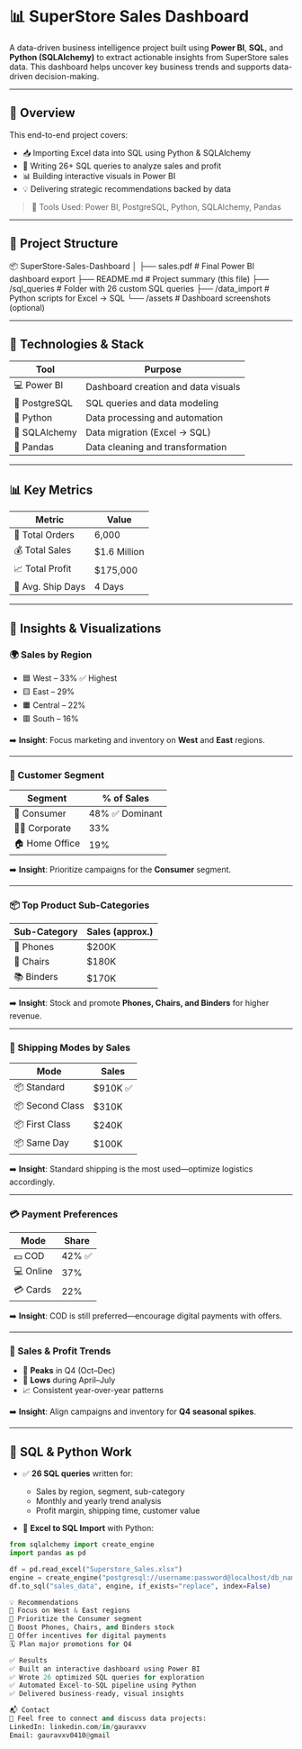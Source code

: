 # 📊 SuperStore Sales Dashboard

A data-driven business intelligence project built using **Power BI**, **SQL**, and **Python (SQLAlchemy)** to extract actionable insights from SuperStore sales data. This dashboard helps uncover key business trends and supports data-driven decision-making.

---

## 🚀 Overview

This end-to-end project covers:
- 📥 Importing Excel data into SQL using Python & SQLAlchemy
- 🧾 Writing 26+ SQL queries to analyze sales and profit
- 📊 Building interactive visuals in Power BI
- 💡 Delivering strategic recommendations backed by data

> 🔧 Tools Used: Power BI, PostgreSQL, Python, SQLAlchemy, Pandas

---

## 📁 Project Structure

📦 SuperStore-Sales-Dashboard
│
├── sales.pdf # Final Power BI dashboard export
├── README.md # Project summary (this file)
├── /sql_queries # Folder with 26 custom SQL queries
├── /data_import # Python scripts for Excel → SQL
└── /assets # Dashboard screenshots (optional)


---

## 🔧 Technologies & Stack

| Tool          | Purpose                             |
|---------------|--------------------------------------|
| 💻 Power BI    | Dashboard creation and data visuals  |
| 🐘 PostgreSQL  | SQL queries and data modeling        |
| 🐍 Python      | Data processing and automation       |
| 🔌 SQLAlchemy  | Data migration (Excel → SQL)         |
| 🧮 Pandas      | Data cleaning and transformation     |

---

## 📊 Key Metrics

| Metric           | Value           |
|------------------|-----------------|
| 🧾 Total Orders   | 6,000           |
| 💰 Total Sales    | $1.6 Million    |
| 📈 Total Profit   | $175,000        |
| 🚚 Avg. Ship Days | 4 Days          |

---

## 🧠 Insights & Visualizations

### 🌍 Sales by Region
- 🟦 West – 33% ✅ Highest
- 🟨 East – 29%
- 🟧 Central – 22%
- 🟥 South – 16%

➡️ **Insight**: Focus marketing and inventory on **West** and **East** regions.

---

### 👥 Customer Segment
| Segment      | % of Sales |
|--------------|-------------|
| 🧍 Consumer     | 48% ✅ Dominant
| 🧑‍💼 Corporate    | 33%
| 🏠 Home Office  | 19%

➡️ **Insight**: Prioritize campaigns for the **Consumer** segment.

---

### 📦 Top Product Sub-Categories
| Sub-Category | Sales (approx.) |
|--------------|------------------|
| 📱 Phones       | $200K
| 💺 Chairs       | $180K
| 📚 Binders      | $170K

➡️ **Insight**: Stock and promote **Phones, Chairs, and Binders** for higher revenue.

---

### 🚚 Shipping Modes by Sales
| Mode           | Sales     |
|----------------|-----------|
| 📦 Standard     | $910K ✅
| 📦 Second Class | $310K
| 📦 First Class  | $240K
| 📦 Same Day     | $100K

➡️ **Insight**: Standard shipping is the most used—optimize logistics accordingly.

---

### 💳 Payment Preferences
| Mode     | Share |
|----------|--------|
| 💵 COD      | 42% ✅
| 💻 Online   | 37%
| 💳 Cards    | 22%

➡️ **Insight**: COD is still preferred—encourage digital payments with offers.

---

### 📅 Sales & Profit Trends
- 🔼 **Peaks** in Q4 (Oct–Dec)
- 🔽 **Lows** during April–July
- 📈 Consistent year-over-year patterns

➡️ **Insight**: Align campaigns and inventory for **Q4 seasonal spikes**.

---

## 🧾 SQL & Python Work

- ✅ **26 SQL queries** written for:
  - Sales by region, segment, sub-category
  - Monthly and yearly trend analysis
  - Profit margin, shipping time, customer value

- 🔌 **Excel to SQL Import** with Python:
```python
from sqlalchemy import create_engine
import pandas as pd

df = pd.read_excel("Superstore_Sales.xlsx")
engine = create_engine("postgresql://username:password@localhost/db_name")
df.to_sql("sales_data", engine, if_exists="replace", index=False)

💡 Recommendations
🎯 Focus on West & East regions
🧍 Prioritize the Consumer segment
🛒 Boost Phones, Chairs, and Binders stock
💸 Offer incentives for digital payments
🗓️ Plan major promotions for Q4

✅ Results
✅ Built an interactive dashboard using Power BI
✅ Wrote 26 optimized SQL queries for exploration
✅ Automated Excel-to-SQL pipeline using Python
✅ Delivered business-ready, visual insights

📬 Contact
📩 Feel free to connect and discuss data projects:
LinkedIn: linkedin.com/in/gauravxv
Email: gauravxv0410@gmail

